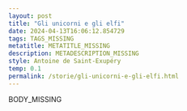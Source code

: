 ```yaml
---
layout: post
title: "Gli unicorni e gli elfi"
date: 2024-04-13T16:06:12.854729
tags: TAGS_MISSING
metatitle: METATITLE_MISSING
description: METADESCRIPTION_MISSING
style: Antoine de Saint-Exupéry
temp: 0.1
permalink: /storie/gli-unicorni-e-gli-elfi.html
---
```

BODY\_MISSING

        